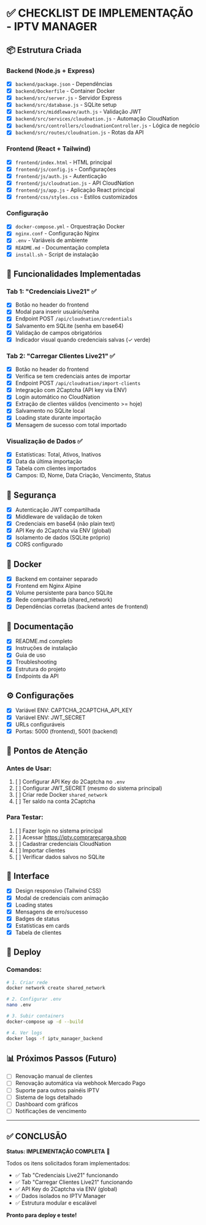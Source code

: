 # ✅ CHECKLIST DE IMPLEMENTAÇÃO - IPTV MANAGER

## 📦 Estrutura Criada

### Backend (Node.js + Express)
- [x] `backend/package.json` - Dependências
- [x] `backend/Dockerfile` - Container Docker
- [x] `backend/src/server.js` - Servidor Express
- [x] `backend/src/database.js` - SQLite setup
- [x] `backend/src/middleware/auth.js` - Validação JWT
- [x] `backend/src/services/cloudnation.js` - Automação CloudNation
- [x] `backend/src/controllers/cloudnationController.js` - Lógica de negócio
- [x] `backend/src/routes/cloudnation.js` - Rotas da API

### Frontend (React + Tailwind)
- [x] `frontend/index.html` - HTML principal
- [x] `frontend/js/config.js` - Configurações
- [x] `frontend/js/auth.js` - Autenticação
- [x] `frontend/js/cloudnation.js` - API CloudNation
- [x] `frontend/js/app.js` - Aplicação React principal
- [x] `frontend/css/styles.css` - Estilos customizados

### Configuração
- [x] `docker-compose.yml` - Orquestração Docker
- [x] `nginx.conf` - Configuração Nginx
- [x] `.env` - Variáveis de ambiente
- [x] `README.md` - Documentação completa
- [x] `install.sh` - Script de instalação

## 🎯 Funcionalidades Implementadas

### Tab 1: "Credenciais Live21" ✅
- [x] Botão no header do frontend
- [x] Modal para inserir usuário/senha
- [x] Endpoint POST `/api/cloudnation/credentials`
- [x] Salvamento em SQLite (senha em base64)
- [x] Validação de campos obrigatórios
- [x] Indicador visual quando credenciais salvas (✓ verde)

### Tab 2: "Carregar Clientes Live21" ✅
- [x] Botão no header do frontend
- [x] Verifica se tem credenciais antes de importar
- [x] Endpoint POST `/api/cloudnation/import-clients`
- [x] Integração com 2Captcha (API key via ENV)
- [x] Login automático no CloudNation
- [x] Extração de clientes válidos (vencimento >= hoje)
- [x] Salvamento no SQLite local
- [x] Loading state durante importação
- [x] Mensagem de sucesso com total importado

### Visualização de Dados ✅
- [x] Estatísticas: Total, Ativos, Inativos
- [x] Data da última importação
- [x] Tabela com clientes importados
- [x] Campos: ID, Nome, Data Criação, Vencimento, Status

## 🔐 Segurança

- [x] Autenticação JWT compartilhada
- [x] Middleware de validação de token
- [x] Credenciais em base64 (não plain text)
- [x] API Key do 2Captcha via ENV (global)
- [x] Isolamento de dados (SQLite próprio)
- [x] CORS configurado

## 🐳 Docker

- [x] Backend em container separado
- [x] Frontend em Nginx Alpine
- [x] Volume persistente para banco SQLite
- [x] Rede compartilhada (shared_network)
- [x] Dependências corretas (backend antes de frontend)

## 📝 Documentação

- [x] README.md completo
- [x] Instruções de instalação
- [x] Guia de uso
- [x] Troubleshooting
- [x] Estrutura do projeto
- [x] Endpoints da API

## ⚙️ Configurações

- [x] Variável ENV: CAPTCHA_2CAPTCHA_API_KEY
- [x] Variável ENV: JWT_SECRET
- [x] URLs configuráveis
- [x] Portas: 5000 (frontend), 5001 (backend)

## 🧪 Pontos de Atenção

### Antes de Usar:
1. [ ] Configurar API Key do 2Captcha no `.env`
2. [ ] Configurar JWT_SECRET (mesmo do sistema principal)
3. [ ] Criar rede Docker `shared_network`
4. [ ] Ter saldo na conta 2Captcha

### Para Testar:
1. [ ] Fazer login no sistema principal
2. [ ] Acessar https://iptv.comprarecarga.shop
3. [ ] Cadastrar credenciais CloudNation
4. [ ] Importar clientes
5. [ ] Verificar dados salvos no SQLite

## 🎨 Interface

- [x] Design responsivo (Tailwind CSS)
- [x] Modal de credenciais com animação
- [x] Loading states
- [x] Mensagens de erro/sucesso
- [x] Badges de status
- [x] Estatísticas em cards
- [x] Tabela de clientes

## 🚀 Deploy

### Comandos:
```bash
# 1. Criar rede
docker network create shared_network

# 2. Configurar .env
nano .env

# 3. Subir containers
docker-compose up -d --build

# 4. Ver logs
docker logs -f iptv_manager_backend
```

## 📊 Próximos Passos (Futuro)

- [ ] Renovação manual de clientes
- [ ] Renovação automática via webhook Mercado Pago
- [ ] Suporte para outros painéis IPTV
- [ ] Sistema de logs detalhado
- [ ] Dashboard com gráficos
- [ ] Notificações de vencimento

---

## ✅ CONCLUSÃO

**Status: IMPLEMENTAÇÃO COMPLETA** 🎉

Todos os itens solicitados foram implementados:
- ✅ Tab "Credenciais Live21" funcionando
- ✅ Tab "Carregar Clientes Live21" funcionando
- ✅ API Key do 2Captcha via ENV (global)
- ✅ Dados isolados no IPTV Manager
- ✅ Estrutura modular e escalável

**Pronto para deploy e teste!**
